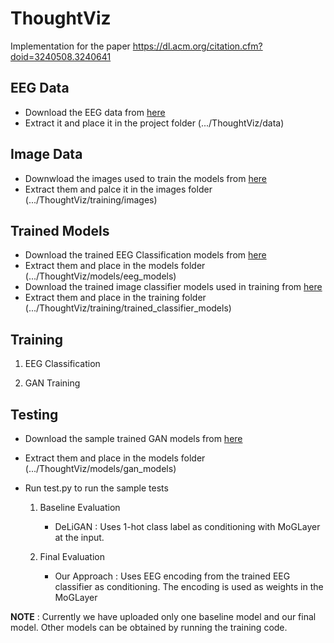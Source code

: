 # ThoughtViz
Implementation for the paper https://dl.acm.org/citation.cfm?doid=3240508.3240641

## EEG Data

* Download the EEG data from [here](https://drive.google.com/open?id=1atP9CsjWIT-hg3fX--fcC1hg0uvg9bEH)
* Extract it and place it in the project folder (.../ThoughtViz/data)

## Image Data

* Downwload the images used to train the models from [here](https://drive.google.com/open?id=1x32IulYeBVmkshEKweijMX3DK1Wu8odx)
* Extract them and palce it in the images folder (.../ThoughtViz/training/images)

## Trained Models

* Download the trained EEG Classification models from [here](https://drive.google.com/open?id=1cq8RTBiwqO-Jo0TZjBNlRHZEhjKDknKP)
* Extract them and place in the models folder (.../ThoughtViz/models/eeg_models)
* Download the trained image classifier models used in training from [here](https://drive.google.com/open?id=1U9qtN1SlOS3dzd2BwWWHhJiMz_0yNW9U)
* Extract them and place in the training folder (.../ThoughtViz/training/trained_classifier_models)

## Training

1. EEG Classification

2. GAN Training

## Testing

* Download the sample trained GAN models from [here](https://drive.google.com/open?id=1uFFhvTsU2nmdaecR2WPWsiGJfgI3as1_)
* Extract them and place in the models folder (.../ThoughtViz/models/gan_models)

* Run test.py to run the sample tests 

   1. Baseline Evaluation

      * DeLiGAN : Uses 1-hot class label as conditioning with MoGLayer at the input.

   2. Final Evaluation

      * Our Approach : Uses EEG encoding from the trained EEG classifier as conditioning. The encoding is used as weights in the MoGLayer
 
**NOTE** : Currently we have uploaded only one baseline model and our final model. Other models can be obtained by running the training code.



